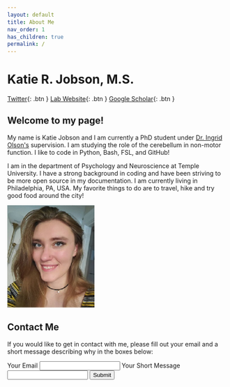 ```yaml
---
layout: default
title: About Me
nav_order: 1
has_children: true
permalink: /
---
```

# Katie R. Jobson, M.S.
[Twitter](https://twitter.com/KatieJobson1){: .btn }
[Lab Website](https://sites.temple.edu/cnltu/){: .btn }
[Google Scholar](https://scholar.google.com/citations?hl=en&user=8IMopbIAAAAJ){: .btn }


## Welcome to my page!

My name is Katie Jobson and I am currently a PhD student under [Dr. Ingrid Olson's](https://sites.temple.edu/cnltu/ingrid-olson-phd/) supervision. I am studying the role of the cerebellum in non-motor function. I like to code in Python, Bash, FSL, and GitHub!

I am in the department of Psychology and Neuroscience at Temple University. I have a strong background in coding and have been striving to be more open source in my documentation. I am currently living in Philadelphia, PA, USA. My favorite things to do are to travel, hike and try good food around the city!


<img src="/assets/images/me_resize.jpg" alt="drawing" width="200"/>


## Contact Me

If you would like to get in contact with me, please fill out your email and a short message describing why in the boxes below:

<form action="https://fabform.io/f/Riqcq94" method="post">
 <label for="email">Your Email</label>
 <input name="email" type="email">
 <label for="email">Your Short Message</label>
 <input name="message" type="text">
 <button type="submit">Submit</button>
</form>

